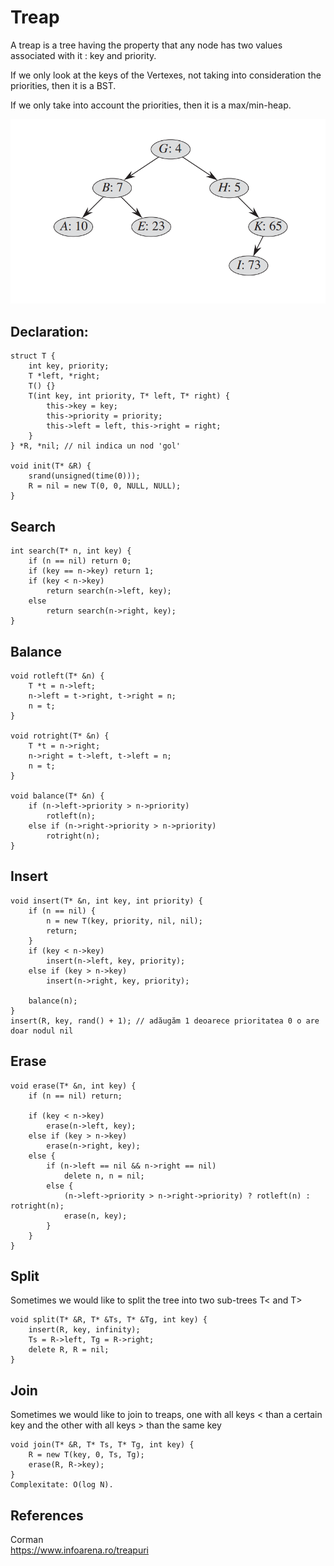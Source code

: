 # Treap

A treap is a tree having the property that any node has two values associated with it : key and priority. 

If we only look at the keys of the Vertexes, not taking into consideration the priorities, then it is a BST.

If we only take into account the priorities, then it is a max/min-heap.

![Alt text](img/treap.png)

## Declaration:

    struct T {
        int key, priority;
        T *left, *right;
        T() {}
        T(int key, int priority, T* left, T* right) {
            this->key = key;
            this->priority = priority;
            this->left = left, this->right = right;
        }
    } *R, *nil; // nil indica un nod 'gol'

    void init(T* &R) {
        srand(unsigned(time(0)));
        R = nil = new T(0, 0, NULL, NULL);
    }
    
## Search
    int search(T* n, int key) {
        if (n == nil) return 0;
        if (key == n->key) return 1;
        if (key < n->key)
            return search(n->left, key);
        else
            return search(n->right, key);
    }

## Balance
    void rotleft(T* &n) {
        T *t = n->left;
        n->left = t->right, t->right = n;
        n = t;
    }

    void rotright(T* &n) {
        T *t = n->right;
        n->right = t->left, t->left = n;
        n = t;
    }

    void balance(T* &n) {
        if (n->left->priority > n->priority)
            rotleft(n);
        else if (n->right->priority > n->priority)
            rotright(n);
    }

## Insert
    void insert(T* &n, int key, int priority) {
        if (n == nil) {
            n = new T(key, priority, nil, nil);
            return;
        }
        if (key < n->key)
            insert(n->left, key, priority);
        else if (key > n->key)
            insert(n->right, key, priority);

        balance(n);
    }
    insert(R, key, rand() + 1); // adăugăm 1 deoarece prioritatea 0 o are doar nodul nil

## Erase
    void erase(T* &n, int key) {
        if (n == nil) return;

        if (key < n->key)
            erase(n->left, key);
        else if (key > n->key)
            erase(n->right, key);
        else {    
            if (n->left == nil && n->right == nil)
                delete n, n = nil;
            else {
                (n->left->priority > n->right->priority) ? rotleft(n) : rotright(n);
                erase(n, key);
            }
        }
    }

## Split
Sometimes we would like to split the tree into two sub-trees T< and T>

    void split(T* &R, T* &Ts, T* &Tg, int key) {
        insert(R, key, infinity);
        Ts = R->left, Tg = R->right;
        delete R, R = nil;
    }

## Join
Sometimes we would like to join to treaps, one with all keys < than a certain key and the other with all keys > than the same key

    void join(T* &R, T* Ts, T* Tg, int key) {
        R = new T(key, 0, Ts, Tg);
        erase(R, R->key);
    }
    Complexitate: O(log N).
## References

Corman \
https://www.infoarena.ro/treapuri